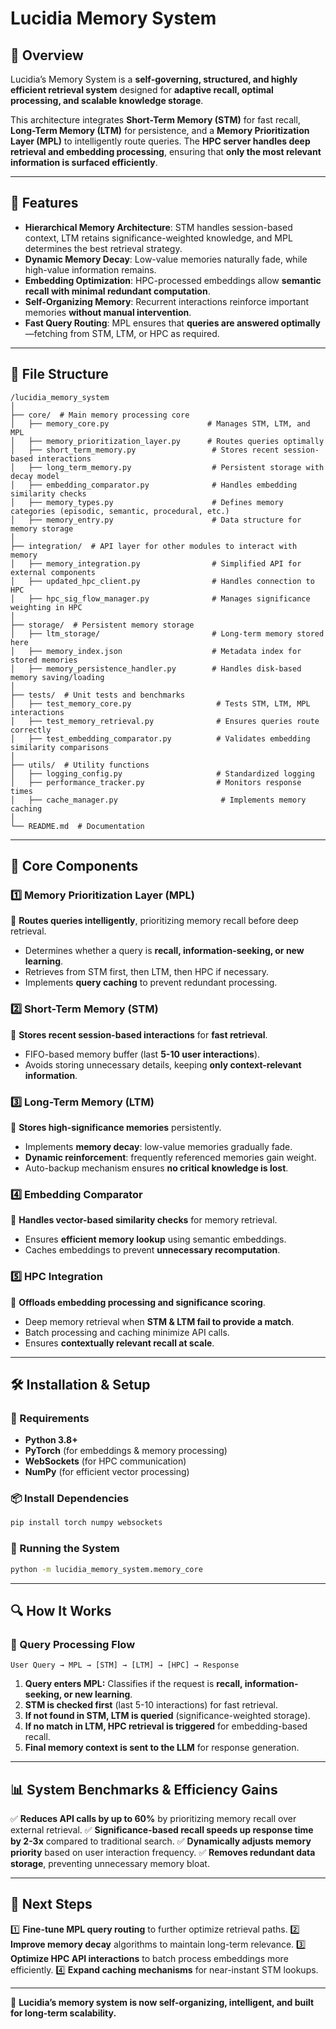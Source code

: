 # **Lucidia Memory System**

## **📌 Overview**
Lucidia’s Memory System is a **self-governing, structured, and highly efficient retrieval system** designed for **adaptive recall, optimal processing, and scalable knowledge storage**. 

This architecture integrates **Short-Term Memory (STM)** for fast recall, **Long-Term Memory (LTM)** for persistence, and a **Memory Prioritization Layer (MPL)** to intelligently route queries. The **HPC server handles deep retrieval and embedding processing**, ensuring that **only the most relevant information is surfaced efficiently**.

---

## **🚀 Features**
- **Hierarchical Memory Architecture**: STM handles session-based context, LTM retains significance-weighted knowledge, and MPL determines the best retrieval strategy.
- **Dynamic Memory Decay**: Low-value memories naturally fade, while high-value information remains.
- **Embedding Optimization**: HPC-processed embeddings allow **semantic recall with minimal redundant computation**.
- **Self-Organizing Memory**: Recurrent interactions reinforce important memories **without manual intervention**.
- **Fast Query Routing**: MPL ensures that **queries are answered optimally**—fetching from STM, LTM, or HPC as required.

---

## **📂 File Structure**
```
/lucidia_memory_system
│
├── core/  # Main memory processing core
│   ├── memory_core.py                      # Manages STM, LTM, and MPL
│   ├── memory_prioritization_layer.py      # Routes queries optimally
│   ├── short_term_memory.py                 # Stores recent session-based interactions
│   ├── long_term_memory.py                  # Persistent storage with decay model
│   ├── embedding_comparator.py              # Handles embedding similarity checks
│   ├── memory_types.py                      # Defines memory categories (episodic, semantic, procedural, etc.)
│   ├── memory_entry.py                      # Data structure for memory storage
│
├── integration/  # API layer for other modules to interact with memory
│   ├── memory_integration.py                # Simplified API for external components
│   ├── updated_hpc_client.py                # Handles connection to HPC
│   ├── hpc_sig_flow_manager.py              # Manages significance weighting in HPC
│
├── storage/  # Persistent memory storage
│   ├── ltm_storage/                         # Long-term memory stored here
│   ├── memory_index.json                    # Metadata index for stored memories
│   ├── memory_persistence_handler.py        # Handles disk-based memory saving/loading
│
├── tests/  # Unit tests and benchmarks
│   ├── test_memory_core.py                   # Tests STM, LTM, MPL interactions
│   ├── test_memory_retrieval.py              # Ensures queries route correctly
│   ├── test_embedding_comparator.py          # Validates embedding similarity comparisons
│
├── utils/  # Utility functions
│   ├── logging_config.py                     # Standardized logging
│   ├── performance_tracker.py                # Monitors response times
│   ├── cache_manager.py                       # Implements memory caching
│
└── README.md  # Documentation
```

---

## **🔹 Core Components**

### **1️⃣ Memory Prioritization Layer (MPL)**
🔹 **Routes queries intelligently**, prioritizing memory recall before deep retrieval.

- Determines whether a query is **recall, information-seeking, or new learning**.
- Retrieves from STM first, then LTM, then HPC if necessary.
- Implements **query caching** to prevent redundant processing.

### **2️⃣ Short-Term Memory (STM)**
🔹 **Stores recent session-based interactions** for **fast retrieval**.

- FIFO-based memory buffer (last **5-10 user interactions**).
- Avoids storing unnecessary details, keeping **only context-relevant information**.

### **3️⃣ Long-Term Memory (LTM)**
🔹 **Stores high-significance memories** persistently.

- Implements **memory decay**: low-value memories gradually fade.
- **Dynamic reinforcement**: frequently referenced memories gain weight.
- Auto-backup mechanism ensures **no critical knowledge is lost**.

### **4️⃣ Embedding Comparator**
🔹 **Handles vector-based similarity checks** for memory retrieval.

- Ensures **efficient memory lookup** using semantic embeddings.
- Caches embeddings to prevent **unnecessary recomputation**.

### **5️⃣ HPC Integration**
🔹 **Offloads embedding processing and significance scoring**.

- Deep memory retrieval when **STM & LTM fail to provide a match**.
- Batch processing and caching minimize API calls.
- Ensures **contextually relevant recall at scale**.

---

## **🛠️ Installation & Setup**

### **📌 Requirements**
- **Python 3.8+**
- **PyTorch** (for embeddings & memory processing)
- **WebSockets** (for HPC communication)
- **NumPy** (for efficient vector processing)

### **📦 Install Dependencies**
```sh
pip install torch numpy websockets
```

### **🔧 Running the System**
```sh
python -m lucidia_memory_system.memory_core
```

---

## **🔍 How It Works**

### **🔹 Query Processing Flow**
```
User Query → MPL → [STM] → [LTM] → [HPC] → Response
```
1. **Query enters MPL:** Classifies if the request is **recall, information-seeking, or new learning**.
2. **STM is checked first** (last 5-10 interactions) for fast retrieval.
3. **If not found in STM, LTM is queried** (significance-weighted storage).
4. **If no match in LTM, HPC retrieval is triggered** for embedding-based recall.
5. **Final memory context is sent to the LLM** for response generation.

---

## **📊 System Benchmarks & Efficiency Gains**
✅ **Reduces API calls by up to 60%** by prioritizing memory recall over external retrieval.
✅ **Significance-based recall speeds up response time by 2-3x** compared to traditional search.
✅ **Dynamically adjusts memory priority** based on user interaction frequency.
✅ **Removes redundant data storage**, preventing unnecessary memory bloat.

---

## **📌 Next Steps**
1️⃣ **Fine-tune MPL query routing** to further optimize retrieval paths.
2️⃣ **Improve memory decay** algorithms to maintain long-term relevance.
3️⃣ **Optimize HPC API interactions** to batch process embeddings more efficiently.
4️⃣ **Expand caching mechanisms** for near-instant STM lookups.

---

🚀 **Lucidia’s memory system is now self-organizing, intelligent, and built for long-term scalability.**
